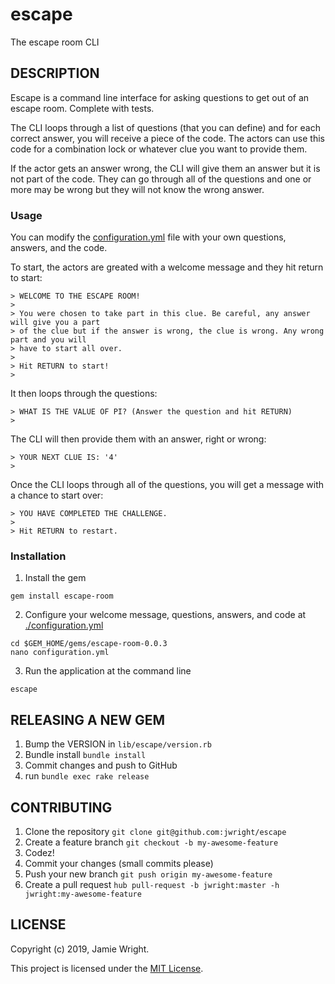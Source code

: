 escape
======

The escape room CLI

## DESCRIPTION

Escape is a command line interface for asking questions to get out of an escape room. Complete with tests.

The CLI loops through a list of questions (that you can define) and for each correct answer, you will receive a piece of the code. The
actors can use this code for a combination lock or whatever clue you want to provide them.

If the actor gets an answer wrong, the CLI will give them an answer but it is not part of the code. They can go through all of the questions and
one or more may be wrong but they will not know the wrong answer.

### Usage

You can modify the [configuration.yml](./configuration.yml) file with your own questions, answers, and the code.

To start, the actors are greated with a welcome message and they hit return to start:

```
> WELCOME TO THE ESCAPE ROOM!
>
> You were chosen to take part in this clue. Be careful, any answer will give you a part
> of the clue but if the answer is wrong, the clue is wrong. Any wrong part and you will
> have to start all over.
>
> Hit RETURN to start!
>
```

It then loops through the questions:

```
> WHAT IS THE VALUE OF PI? (Answer the question and hit RETURN)
>
```

The CLI will then provide them with an answer, right or wrong:

```
> YOUR NEXT CLUE IS: '4'
>
```

Once the CLI loops through all of the questions, you will get a message with a chance to start over:

```
> YOU HAVE COMPLETED THE CHALLENGE.
>
> Hit RETURN to restart.
```

### Installation

1. Install the gem

```
gem install escape-room
```
2. Configure your welcome message, questions, answers, and code at [./configuration.yml](./configuration.yml)

```
cd $GEM_HOME/gems/escape-room-0.0.3
nano configuration.yml
```

3. Run the application at the command line

```
escape
```

## RELEASING A NEW GEM

1. Bump the VERSION in `lib/escape/version.rb`
1. Bundle install `bundle install`
1. Commit changes and push to GitHub
1. run `bundle exec rake release`

## CONTRIBUTING

1. Clone the repository `git clone git@github.com:jwright/escape`
1. Create a feature branch `git checkout -b my-awesome-feature`
1. Codez!
1. Commit your changes (small commits please)
1. Push your new branch `git push origin my-awesome-feature`
1. Create a pull request `hub pull-request -b jwright:master -h jwright:my-awesome-feature`

## LICENSE

Copyright (c) 2019, Jamie Wright.

This project is licensed under the [MIT License](LICENSE.md).
